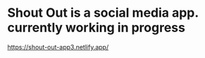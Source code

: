 # Shout Out is a social media app. currently working in progress
https://shout-out-app3.netlify.app/
